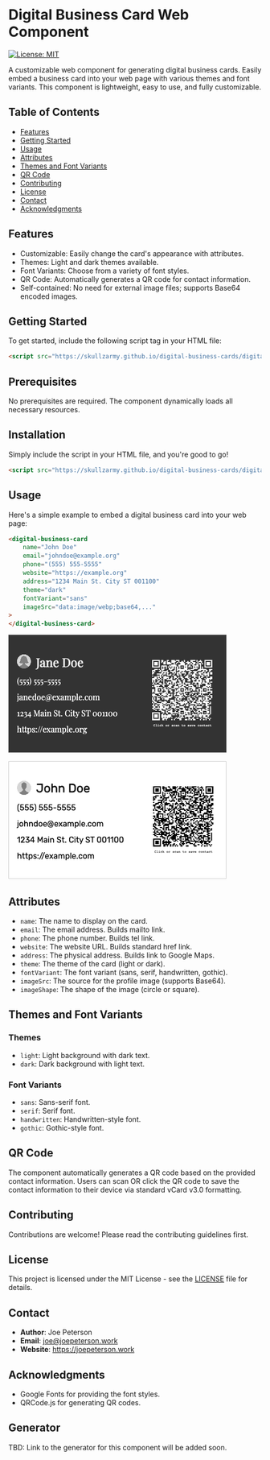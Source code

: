 # Digital Business Card Web Component

[![License: MIT](https://img.shields.io/badge/License-MIT-yellow.svg)](https://opensource.org/licenses/MIT)

A customizable web component for generating digital business cards. Easily embed a business card into your web page with various themes and font variants. This component is lightweight, easy to use, and fully customizable.

## Table of Contents

-   [Features](#features)
-   [Getting Started](#getting-started)
-   [Usage](#usage)
-   [Attributes](#attributes)
-   [Themes and Font Variants](#themes-and-font-variants)
-   [QR Code](#qr-code)
-   [Contributing](#contributing)
-   [License](#license)
-   [Contact](#contact)
-   [Acknowledgments](#acknowledgments)

## Features

-   Customizable: Easily change the card's appearance with attributes.
-   Themes: Light and dark themes available.
-   Font Variants: Choose from a variety of font styles.
-   QR Code: Automatically generates a QR code for contact information.
-   Self-contained: No need for external image files; supports Base64 encoded images.

## Getting Started

To get started, include the following script tag in your HTML file:

```html
<script src="https://skullzarmy.github.io/digital-business-cards/digital-business-cards.js"></script>
```

## Prerequisites

No prerequisites are required. The component dynamically loads all necessary resources.

## Installation

Simply include the script in your HTML file, and you're good to go!

```html
<script src="https://skullzarmy.github.io/digital-business-cards/digital-business-cards.js"></script>
```

## Usage

Here's a simple example to embed a digital business card into your web page:

```html
<digital-business-card
    name="John Doe"
    email="johndoe@example.org"
    phone="(555) 555-5555"
    website="https://example.org"
    address="1234 Main St. City ST 001100"
    theme="dark"
    fontVariant="sans"
    imageSrc="data:image/webp;base64,..."
>
</digital-business-card>
```

![Jane Doe dark serif example business card](./Jane-Doe-digital-business-card.png)

![John Doe light sans example business card](./John-Doe-digital-business-card.png)

## Attributes

-   `name`: The name to display on the card.
-   `email`: The email address. Builds mailto link.
-   `phone`: The phone number. Builds tel link.
-   `website`: The website URL. Builds standard href link.
-   `address`: The physical address. Builds link to Google Maps.
-   `theme`: The theme of the card (light or dark).
-   `fontVariant`: The font variant (sans, serif, handwritten, gothic).
-   `imageSrc`: The source for the profile image (supports Base64).
-   `imageShape`: The shape of the image (circle or square).

## Themes and Font Variants

### Themes

-   `light`: Light background with dark text.
-   `dark`: Dark background with light text.

### Font Variants

-   `sans`: Sans-serif font.
-   `serif`: Serif font.
-   `handwritten`: Handwritten-style font.
-   `gothic`: Gothic-style font.

## QR Code

The component automatically generates a QR code based on the provided contact information. Users can scan OR click the QR code to save the contact information to their device via standard vCard v3.0 formatting.

## Contributing

Contributions are welcome! Please read the contributing guidelines first.

## License

This project is licensed under the MIT License - see the [LICENSE](./LICENSE) file for details.

## Contact

-   **Author**: Joe Peterson
-   **Email**: joe@joepeterson.work
-   **Website**: https://joepeterson.work

## Acknowledgments

-   Google Fonts for providing the font styles.
-   QRCode.js for generating QR codes.

## Generator

TBD: Link to the generator for this component will be added soon.
